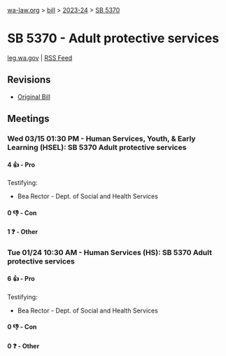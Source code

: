 [wa-law.org](/) > [bill](/bill/) > [2023-24](/bill/2023-24/) > [SB 5370](/bill/2023-24/sb/5370/)

# SB 5370 - Adult protective services
[leg.wa.gov](https://app.leg.wa.gov/billsummary?BillNumber=5370&Year=2023&Initiative=false) | [RSS Feed](./rss.xml)

## Revisions
* [Original Bill](1/)

## Meetings
### Wed 03/15 01:30 PM - Human Services, Youth, & Early Learning (HSEL): SB 5370 Adult protective services
#### 4 👍 - Pro
Testifying:
* Bea Rector - Dept. of Social and Health Services

#### 0 👎 - Con

#### 1 ❓ - Other

### Tue 01/24 10:30 AM - Human Services (HS): SB 5370 Adult protective services
#### 6 👍 - Pro
Testifying:
* Bea Rector - Dept. of Social and Health Services

#### 0 👎 - Con

#### 0 ❓ - Other
